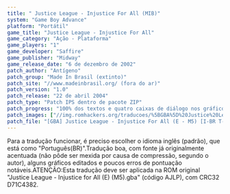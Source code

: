 ```yaml
---
title: " Justice League - Injustice For All (MIB)"
system: "Game Boy Advance"
platform: "Portátil"
game_title: "Justice League - Injustice For All"
game_category: "Ação - Plataforma"
game_players: "1"
game_developer: "Saffire"
game_publisher: "Midway"
game_release_date: "6 de dezembro de 2002"
patch_author: "Antígeno"
patch_group: "Made In Brasil (extinto)"
patch_site: "//www.madeinbrasil.org/ (fora do ar)"
patch_version: "1.0"
patch_release: "22 de abril 2004"
patch_type: "Patch IPS dentro de pacote ZIP"
patch_progress: "100% dos textos e quatro caixas de diálogo nos gráficos"
patch_images: ["//img.romhackers.org/traducoes/%5BGBA%5D%20Justice%20League%20-%20Injustice%20For%20All%20-%20MIB%20-%201.png","//img.romhackers.org/traducoes/%5BGBA%5D%20Justice%20League%20-%20Injustice%20For%20All%20-%20MIB%20-%202.png","//img.romhackers.org/traducoes/%5BGBA%5D%20Justice%20League%20-%20Injustice%20For%20All%20-%20MIB%20-%203.png"]
patch_file: "[GBA] Justice League - Injustice For All (E - M5) [I-BR T-Antígeno G-MIB V-1.0 A-2004].zip"
---
```

Para a tradução funcionar, é preciso escolher o idioma inglês (padrão), que está como "Português(BR)".Tradução boa, com fonte já originalmente acentuada (não pôde ser mexida por causa de compressão, segundo o autor), alguns gráficos editados e poucos erros de pontuação notáveis.ATENÇÃO:Esta tradução deve ser aplicada na ROM original "Justice League - Injustice for All (E) (M5).gba" (código AJLP), com CRC32 D71C4382.